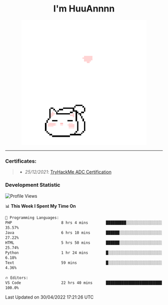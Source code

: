 <h1 align='center'>I'm HuuAnnnn</h1>
<p align="center">
 <img src="cat_intro.gif" />
</p>

___

### Certificates:
>- *25/12/2021*: [TryHackMe ADC Certification](https://tryhackme-certificates.s3-eu-west-1.amazonaws.com/THM-HKVVJOIWJA.png)


### Development Statistic

<!--START_SECTION:waka-->
![Profile Views](http://img.shields.io/badge/Profile%20Views-19-blue)

📊 **This Week I Spent My Time On** 

```text
💬 Programming Languages: 
PHP                      8 hrs 4 mins        █████████░░░░░░░░░░░░░░░░   35.57% 
Java                     6 hrs 10 mins       ██████░░░░░░░░░░░░░░░░░░░   27.22% 
HTML                     5 hrs 50 mins       ██████░░░░░░░░░░░░░░░░░░░   25.74% 
Python                   1 hr 24 mins        █░░░░░░░░░░░░░░░░░░░░░░░░   6.18% 
Text                     59 mins             █░░░░░░░░░░░░░░░░░░░░░░░░   4.36%

🔥 Editors: 
VS Code                  22 hrs 40 mins      █████████████████████████   100.0%

```


 Last Updated on 30/04/2022 17:21:26 UTC
<!--END_SECTION:waka-->
